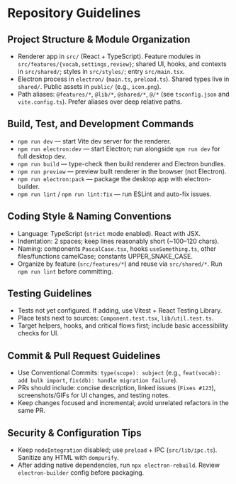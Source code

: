 # Repository Guidelines

## Project Structure & Module Organization
- Renderer app in `src/` (React + TypeScript). Feature modules in `src/features/{vocab,settings,review}`; shared UI, hooks, and contexts in `src/shared/`; styles in `src/styles/`; entry `src/main.tsx`.
- Electron process in `electron/` (`main.ts`, `preload.ts`). Shared types live in `shared/`. Public assets in `public/` (e.g., `icon.png`).
- Path aliases: `@features/*`, `@lib/*`, `@shared/*`, `@/*` (see `tsconfig.json` and `vite.config.ts`). Prefer aliases over deep relative paths.

## Build, Test, and Development Commands
- `npm run dev` — start Vite dev server for the renderer.
- `npm run electron:dev` — start Electron; run alongside `npm run dev` for full desktop dev.
- `npm run build` — type-check then build renderer and Electron bundles.
- `npm run preview` — preview built renderer in the browser (not Electron).
- `npm run electron:pack` — package the desktop app with electron-builder.
- `npm run lint` / `npm run lint:fix` — run ESLint and auto-fix issues.

## Coding Style & Naming Conventions
- Language: TypeScript (`strict` mode enabled). React with JSX.
- Indentation: 2 spaces; keep lines reasonably short (~100–120 chars).
- Naming: components `PascalCase.tsx`, hooks `useSomething.ts`, other files/functions camelCase; constants UPPER_SNAKE_CASE.
- Organize by feature (`src/features/*`) and reuse via `src/shared/*`. Run `npm run lint` before committing.

## Testing Guidelines
- Tests not yet configured. If adding, use Vitest + React Testing Library.
- Place tests next to sources: `Component.test.tsx`, `lib/util.test.ts`.
- Target helpers, hooks, and critical flows first; include basic accessibility checks for UI.

## Commit & Pull Request Guidelines
- Use Conventional Commits: `type(scope): subject` (e.g., `feat(vocab): add bulk import`, `fix(db): handle migration failure`).
- PRs should include: concise description, linked issues (`Fixes #123`), screenshots/GIFs for UI changes, and testing notes.
- Keep changes focused and incremental; avoid unrelated refactors in the same PR.

## Security & Configuration Tips
- Keep `nodeIntegration` disabled; use `preload` + IPC (`src/lib/ipc.ts`). Sanitize any HTML with `dompurify`.
- After adding native dependencies, run `npx electron-rebuild`. Review `electron-builder` config before packaging.

